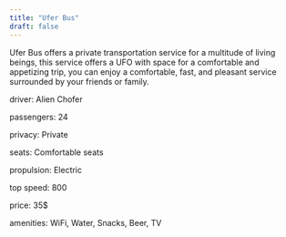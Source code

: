 ```yaml
---
title: "Ufer Bus"
draft: false
---
```

Ufer Bus offers a private transportation service for a multitude of living beings, this service offers a UFO with space for a comfortable and appetizing trip, you can enjoy a comfortable, fast, and pleasant service surrounded by your friends or family.

driver: Alien Chofer

passengers: 24

privacy: Private

seats: Comfortable seats

propulsion: Electric

top speed: 800

price: 35$

amenities: WiFi, Water, Snacks, Beer, TV

